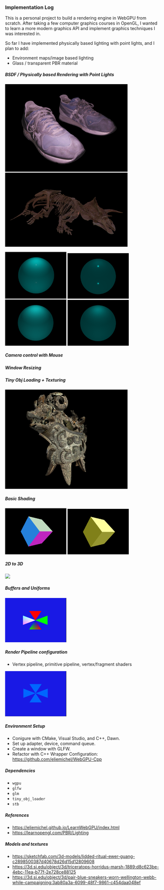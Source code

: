 ### Implementation Log

This is a personal project to build a rendering engine in WebGPU from scratch.
After taking a few computer graphics courses in OpenGL, I wanted to learn a more modern graphics API and 
implement graphics techniques I was interested in.

So far I have implemented physically based lighting with point lights, and
I plan to add:
- Environment maps/image based lighting
- Glass / transparent PBR material


##### BSDF / Physically based Rendering with Point Lights
<img src="readmeImages/sneakers.png" width="400"/>

<img src="readmeImages/dino.png" width="400"/>

<img src="readmeImages/r0.1m0.1.png" width="200"/> <img src="readmeImages/r0.1m0.9.png" width="200"/></br>
<img src="readmeImages/r0.9m0.1.png" width="200"/> <img src="readmeImages/r0.9m0.9.png" width="200"/>

##### Camera control with Mouse
##### Window Resizing

##### Tiny Obj Loading + Texturing
<img src="readmeImages/liddedEwer.png" width="400"/>

##### Basic Shading
<img src="readmeImages/normals.png" width="200"/> <img src="readmeImages/basicLighting.png" width="200"/>
##### 2D to 3D
<img src="readmeImages/rotate.gif" width="200"/>

##### Buffers and Uniforms

<img src="readmeImages/buffers.png" width="200"/>

##### Render Pipeline configuration
- Vertex pipeline, primitive pipeline, vertex/fragment shaders

 
<img src="readmeImages/firstTriangles.png" width="200"/>

##### Environment Setup
- Conigure with CMake, Visual Studio, and C++, Dawn.
- Set up adapter, device, command queue.
- Create a window with GLFW.
- Refactor with C++ Wrapper Configuration: https://github.com/eliemichel/WebGPU-Cpp 

##### Dependencies
- `wgpu`
- `glfw`
- `glm`
- `tiny_obj_loader`
- `stb`

##### References

- https://eliemichel.github.io/LearnWebGPU/index.html
- https://learnopengl.com/PBR/Lighting

##### Models and textures
- https://sketchfab.com/3d-models/lidded-ritual-ewer-guang-c2898500387d40678d26d15d12809608
- https://3d.si.edu/object/3d/triceratops-horridus-marsh-1889:d8c623be-4ebc-11ea-b77f-2e728ce88125
- https://3d.si.edu/object/3d/pair-blue-sneakers-worn-wellington-webb-while-campaigning:3ab80a3a-6099-48f7-9861-c454daa048ef


